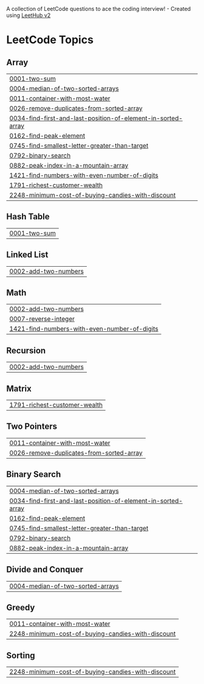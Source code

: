 A collection of LeetCode questions to ace the coding interview! - Created using [LeetHub v2](https://github.com/arunbhardwaj/LeetHub-2.0)
<!---LeetCode Topics Start-->
# LeetCode Topics
## Array
|  |
| ------- |
| [0001-two-sum](https://github.com/GuruCodeIn/LeetCode/tree/master/0001-two-sum) |
| [0004-median-of-two-sorted-arrays](https://github.com/GuruCodeIn/LeetCode/tree/master/0004-median-of-two-sorted-arrays) |
| [0011-container-with-most-water](https://github.com/GuruCodeIn/LeetCode/tree/master/0011-container-with-most-water) |
| [0026-remove-duplicates-from-sorted-array](https://github.com/GuruCodeIn/LeetCode/tree/master/0026-remove-duplicates-from-sorted-array) |
| [0034-find-first-and-last-position-of-element-in-sorted-array](https://github.com/GuruCodeIn/LeetCode/tree/master/0034-find-first-and-last-position-of-element-in-sorted-array) |
| [0162-find-peak-element](https://github.com/GuruCodeIn/LeetCode/tree/master/0162-find-peak-element) |
| [0745-find-smallest-letter-greater-than-target](https://github.com/GuruCodeIn/LeetCode/tree/master/0745-find-smallest-letter-greater-than-target) |
| [0792-binary-search](https://github.com/GuruCodeIn/LeetCode/tree/master/0792-binary-search) |
| [0882-peak-index-in-a-mountain-array](https://github.com/GuruCodeIn/LeetCode/tree/master/0882-peak-index-in-a-mountain-array) |
| [1421-find-numbers-with-even-number-of-digits](https://github.com/GuruCodeIn/LeetCode/tree/master/1421-find-numbers-with-even-number-of-digits) |
| [1791-richest-customer-wealth](https://github.com/GuruCodeIn/LeetCode/tree/master/1791-richest-customer-wealth) |
| [2248-minimum-cost-of-buying-candies-with-discount](https://github.com/GuruCodeIn/LeetCode/tree/master/2248-minimum-cost-of-buying-candies-with-discount) |
## Hash Table
|  |
| ------- |
| [0001-two-sum](https://github.com/GuruCodeIn/LeetCode/tree/master/0001-two-sum) |
## Linked List
|  |
| ------- |
| [0002-add-two-numbers](https://github.com/GuruCodeIn/LeetCode/tree/master/0002-add-two-numbers) |
## Math
|  |
| ------- |
| [0002-add-two-numbers](https://github.com/GuruCodeIn/LeetCode/tree/master/0002-add-two-numbers) |
| [0007-reverse-integer](https://github.com/GuruCodeIn/LeetCode/tree/master/0007-reverse-integer) |
| [1421-find-numbers-with-even-number-of-digits](https://github.com/GuruCodeIn/LeetCode/tree/master/1421-find-numbers-with-even-number-of-digits) |
## Recursion
|  |
| ------- |
| [0002-add-two-numbers](https://github.com/GuruCodeIn/LeetCode/tree/master/0002-add-two-numbers) |
## Matrix
|  |
| ------- |
| [1791-richest-customer-wealth](https://github.com/GuruCodeIn/LeetCode/tree/master/1791-richest-customer-wealth) |
## Two Pointers
|  |
| ------- |
| [0011-container-with-most-water](https://github.com/GuruCodeIn/LeetCode/tree/master/0011-container-with-most-water) |
| [0026-remove-duplicates-from-sorted-array](https://github.com/GuruCodeIn/LeetCode/tree/master/0026-remove-duplicates-from-sorted-array) |
## Binary Search
|  |
| ------- |
| [0004-median-of-two-sorted-arrays](https://github.com/GuruCodeIn/LeetCode/tree/master/0004-median-of-two-sorted-arrays) |
| [0034-find-first-and-last-position-of-element-in-sorted-array](https://github.com/GuruCodeIn/LeetCode/tree/master/0034-find-first-and-last-position-of-element-in-sorted-array) |
| [0162-find-peak-element](https://github.com/GuruCodeIn/LeetCode/tree/master/0162-find-peak-element) |
| [0745-find-smallest-letter-greater-than-target](https://github.com/GuruCodeIn/LeetCode/tree/master/0745-find-smallest-letter-greater-than-target) |
| [0792-binary-search](https://github.com/GuruCodeIn/LeetCode/tree/master/0792-binary-search) |
| [0882-peak-index-in-a-mountain-array](https://github.com/GuruCodeIn/LeetCode/tree/master/0882-peak-index-in-a-mountain-array) |
## Divide and Conquer
|  |
| ------- |
| [0004-median-of-two-sorted-arrays](https://github.com/GuruCodeIn/LeetCode/tree/master/0004-median-of-two-sorted-arrays) |
## Greedy
|  |
| ------- |
| [0011-container-with-most-water](https://github.com/GuruCodeIn/LeetCode/tree/master/0011-container-with-most-water) |
| [2248-minimum-cost-of-buying-candies-with-discount](https://github.com/GuruCodeIn/LeetCode/tree/master/2248-minimum-cost-of-buying-candies-with-discount) |
## Sorting
|  |
| ------- |
| [2248-minimum-cost-of-buying-candies-with-discount](https://github.com/GuruCodeIn/LeetCode/tree/master/2248-minimum-cost-of-buying-candies-with-discount) |
<!---LeetCode Topics End-->